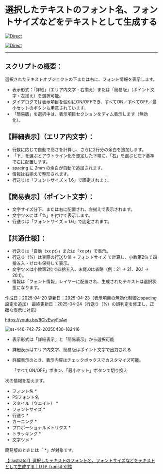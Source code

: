 # 選択したテキストのフォント名、フォントサイズなどをテキストとして生成する

[![Direct](https://img.shields.io/badge/Direct%20Link-AddTextInfoLabel.jsx-ffcc00.svg)](https://github.com/swwwitch/illustrator-scripts/blob/master/jsx/fonts/AddTextInfoLabel.jsx)		

[![Direct](https://img.shields.io/badge/Back%20to%20home-All%20scripts-cccccc.svg)](https://github.com/swwwitch/illustrator-scripts/blob/master/README.md)

---

## スクリプトの概要：

選択されたテキストオブジェクトの下または右に、フォント情報を表示します。

- 表示形式：「詳細」（エリア内文字・右揃え）または「簡易版」（ポイント文字・左揃え）を選択可能。
- ダイアログでは表示項目を個別にON/OFFでき、すべてON／すべてOFF／最小セットのボタンも用意されています。
- 「簡易版」を選択中は、表示項目セクションをディム表示します（無効化）。

## 【詳細表示】（エリア内文字）：

- 行数に応じて自動で高さを計算し、さらに2行分の余白を追加します。
- 「下」を選ぶとアウトライン化を想定した下端に、「右」を選ぶと左下基準で右に配置します。
- spacing に 2mm の余白が自動で追加されます。
- 情報は右揃えで整形されます。
- 行送りは「フォントサイズ × 1.6」で固定されます。

## 【簡易表示】（ポイント文字）：

- 文字サイズ分下、または右に配置され、左揃えで表示されます。
- 文字ツメには「%」を付けて表示します。
- 行送りは「フォントサイズ × 1.6」で固定されます。

## 【共通仕様】：

- 行送りは「自動（xx pt）」または「xx pt」で表示。
- 行送り（%）は実際の行送り値 ÷ フォントサイズ で計算し、小数第2位で四捨五入・ゼロも保持して表示。
- 文字ツメは小数第2位で四捨五入、末尾.0は省略（例：21 → 21、20.1 → 20.1）。
- 情報は「フォント情報」レイヤーに配置され、生成されたテキストは選択状態になります。

作成日：2025-04-20
更新日：2025-04-23（表示項目の無効化制御とspacing設定を追加）
最終更新日：2025-04-24（行送り（%）の誤判定を修正し、正確な表示に対応）

 https://youtu.be/8ClvEwyFoAw

![ss-446-742-72-20250430-182416](https://github.com/user-attachments/assets/cec5ce38-37d4-4248-bd61-9daec334a213)

- 表示形式は「詳細表示」と「簡易表示」から選択可能
- 詳細表示はエリア内文字、簡易版はポイント文字で出力される
- 詳細表示のとき、表示内容はチェックボックスでカスタマイズ可能。
    
    「すべてON/OFF」ボタン、「最小セット」ボタンで切り換え

次の情報を拾えます。

- フォント名 *
- PSフォント名
- スタイル（ウエイト） *
- フォントサイズ *
- 行送り *
- カーニング *
- プロポーショナルメトリクス *
- トラッキング *
- 文字ツメ *

簡易版のときには「 *」が対象です。

[【Illustrator】選択したテキストのフォント名、フォントサイズなどをテキストとして生成する｜DTP Transit 別館](https://note.com/dtp_tranist/n/n607ef418877f)